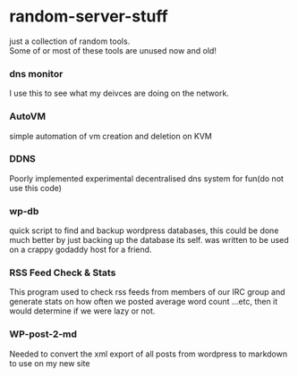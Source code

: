 # random-server-stuff
just a collection of random tools.  
Some of or most of these tools are unused now and old!  

### dns monitor

I use this to see what my deivces are doing on the network.  

### AutoVM

simple automation of vm creation and deletion on KVM  

### DDNS

Poorly implemented experimental decentralised dns system for fun(do not use this code)  

### wp-db

quick script to find and backup wordpress databases, this could be done much better by just backing up the database its self.
was written to be used on a crappy godaddy host for a friend.  

### RSS Feed Check & Stats

This program used to check rss feeds from members of our IRC group and generate stats on how often we posted average word count ...etc, then it would determine if we were lazy or not.  

### WP-post-2-md

Needed to convert the xml export of all posts from wordpress to markdown to use on my new site  
